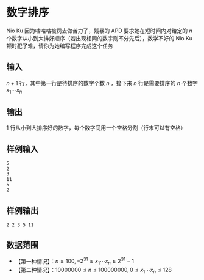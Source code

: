 # 数字排序

Nio Ku 因为咕咕咕被罚去做苦力了，残暴的 APD 要求她在短时间内对给定的 $n$ 个数字从小到大排好顺序（若出现相同的数字则不分先后），数学不好的 Nio Ku 顿时犯了难，请你为她编写程序完成这个任务

## 输入

$n+1$ 行，其中第一行是待排序的数字个数 $n$ ，接下来 $n$ 行是需要排序的 $n$ 个数字 $x_1 \cdots x_n$

## 输出

$1$ 行从小到大排序好的数字，每个数字间用一个空格分割（行末可以有空格）

## 样例输入

```
5
2
3
11
5
2
```

## 样例输出

```
2 2 3 5 11
```

## 数据范围

- 【第一种情况】：$n \leq 100 , -2^{31}\leq x_1 \cdots x_n \leq 2^{31}-1$
- 【第二种情况】：$10000000 \leq n \leq 100000000 , 0 \leq x_1 \cdots x_n \leq 128$